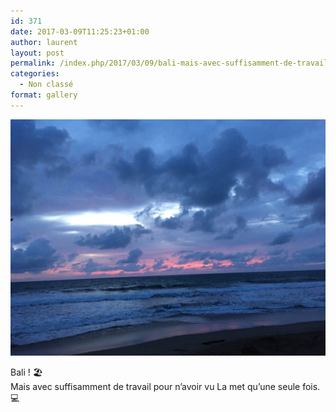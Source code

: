 ```yaml
---
id: 371
date: 2017-03-09T11:25:23+01:00
author: laurent
layout: post
permalink: /index.php/2017/03/09/bali-mais-avec-suffisamment-de-travail-pour/
categories:
  - Non classé
format: gallery
---
```

<img src="/images/2017/03/tumblr_omjp2bfeTX1uuvt0bo1_1280.jpg" />

Bali ! 🏖  
Mais avec suffisamment de travail pour n&rsquo;avoir vu La met qu&rsquo;une seule fois. 💻